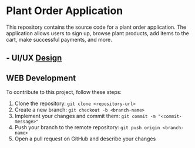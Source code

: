 
# Plant Order Application

This repository contains the source code for a plant order application. The application allows users to sign up, browse plant products, add items to the cart, make successful payments, and more.

##  -  UI/UX [Design](https://www.behance.net/gallery/167275279/E-commerce-Green-paradise?tracking_source=search_projects%7Ce+commerce+website)


## WEB Development

To contribute to this project, follow these steps:

1. Clone the repository: `git clone <repository-url>`
2. Create a new branch: `git checkout -b <branch-name>`
3. Implement your changes and commit them: `git commit -m "<commit-message>"`
4. Push your branch to the remote repository: `git push origin <branch-name>`
5. Open a pull request on GitHub and describe your changes

